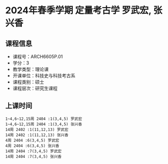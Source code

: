 # 2024年春季学期 定量考古学 罗武宏, 张兴香






## 课程信息

- 课程号：ARCH6605P.01
- 学分：3
- 教学类型：理论课
- 开课单位：科技史与科技考古系
- 课程类别：硕士
- 课程层次：研究生课程

## 上课时间

```
1~4,6~12,15周 2404 :1(3,4,5) 罗武宏
1~4,6~12,15周 2404 :1(3,4,5) 张兴香
14周 2402 :1(11,12,13) 罗武宏
14周 2402 :1(11,12,13) 张兴香
4周 2404 :6(3,4,5) 罗武宏
4周 2404 :6(3,4,5) 张兴香
14周 2404 :7(3,4,5) 罗武宏
14周 2404 :7(3,4,5) 张兴香
```

